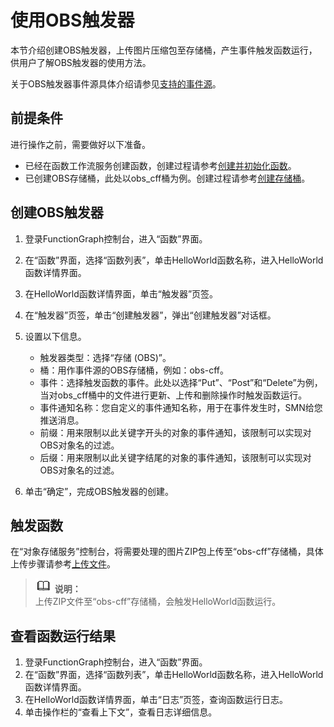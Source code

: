 # 使用OBS触发器<a name="ZH-CN_TOPIC_0149027251"></a>

本节介绍创建OBS触发器，上传图片压缩包至存储桶，产生事件触发函数运行，供用户了解OBS触发器的使用方法。

关于OBS触发器事件源具体介绍请参见[支持的事件源](https://support.huaweicloud.com/devg-functiongraph/functiongraph_02_0102.html)。

## 前提条件<a name="section76949209512"></a>

进行操作之前，需要做好以下准备。

-   已经在函数工作流服务创建函数，创建过程请参考[创建并初始化函数](创建并初始化函数.md)。
-   已创建OBS存储桶，此处以obs\_cff桶为例。创建过程请参考[创建存储桶](https://support.huaweicloud.com/usermanual-obs/obs_03_0306.html)。

## 创建OBS触发器<a name="section128720471905"></a>

1.  登录FunctionGraph控制台，进入“函数”界面。
2.  在“函数”界面，选择“函数列表”，单击HelloWorld函数名称，进入HelloWorld函数详情界面。
3.  在HelloWorld函数详情界面，单击“触发器”页签。
4.  在“触发器”页签，单击“创建触发器”，弹出“创建触发器”对话框。
5.  设置以下信息。
    -   触发器类型：选择“存储 \(OBS\)”。
    -   桶：用作事件源的OBS存储桶，例如：obs-cff。
    -   事件：选择触发函数的事件。此处以选择“Put”、“Post”和“Delete”为例，当对obs\_cff桶中的文件进行更新、上传和删除操作时触发函数运行。
    -   事件通知名称：您自定义的事件通知名称，用于在事件发生时，SMN给您推送消息。
    -   前缀：用来限制以此关键字开头的对象的事件通知，该限制可以实现对OBS对象名的过滤。
    -   后缀：用来限制以此关键字结尾的对象的事件通知，该限制可以实现对OBS对象名的过滤。

6.  单击“确定”，完成OBS触发器的创建。

## 触发函数<a name="section717210616119"></a>

在“对象存储服务”控制台，将需要处理的图片ZIP包上传至“obs-cff”存储桶，具体上传步骤请参考[上传文件](https://support.huaweicloud.com/usermanual-obs/zh-cn_topic_0045829661.html)。

>![](public_sys-resources/icon-note.gif) **说明：**   
>上传ZIP文件至“obs-cff”存储桶，会触发HelloWorld函数运行。  

## 查看函数运行结果<a name="section192251225017"></a>

1.  登录FunctionGraph控制台，进入“函数”界面。
2.  在“函数”界面，选择“函数列表”，单击HelloWorld函数名称，进入HelloWorld函数详情界面。
3.  在HelloWorld函数详情界面，单击“日志”页签，查询函数运行日志。
4.  单击操作栏的“查看上下文”，查看日志详细信息。

